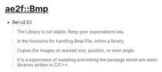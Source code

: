 # [ae2f::Bmp](https://github.com/ae2f/Bmp)
- Rel-v2.5.1
> The Library is not stable. Keep your expectations low.

> Is the functions for handling Bmp FIle, within a library.

> Copies the images on wanted size, position, or even angle.

> It is a experiment of installing and linking the package which are static libraries written in C/C++.